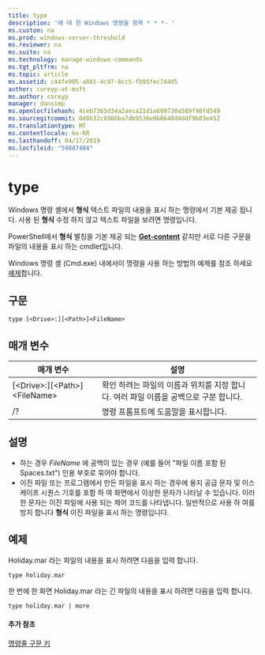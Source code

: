 ```yaml
---
title: type
description: '에 대 한 Windows 명령을 항목 * * *- '
ms.custom: na
ms.prod: windows-server-threshold
ms.reviewer: na
ms.suite: na
ms.technology: manage-windows-commands
ms.tgt_pltfrm: na
ms.topic: article
ms.assetid: c44fe905-a865-4c97-8cc5-fb95fec7d4d5
author: coreyp-at-msft
ms.author: coreyp
manager: dansimp
ms.openlocfilehash: 4ceb7365d34a2aeca21d1a699730a589f98fd549
ms.sourcegitcommit: 0d0b32c8986ba7db9536e0b8648d4ddf9b03e452
ms.translationtype: MT
ms.contentlocale: ko-KR
ms.lasthandoff: 04/17/2019
ms.locfileid: "59887404"
---
```

# <a name="type"></a>type


Windows 명령 셸에서 **형식** 텍스트 파일의 내용을 표시 하는 명령에서 기본 제공 됩니다. 사용 된 **형식** 수정 하지 않고 텍스트 파일을 보려면 명령입니다.


PowerShell에서 **형식** 별칭을 기본 제공 되는 **[Get-content](https://docs.microsoft.com/powershell/module/microsoft.powershell.management/get-content)** 같지만 서로 다른 구문을 파일의 내용을 표시 하는 cmdlet입니다.


Windows 명령 셸 (Cmd.exe) 내에서이 명령을 사용 하는 방법의 예제를 참조 하세요 [예제](#BKMK_examples)합니다.

## <a name="syntax"></a>구문

```
type [<Drive>:][<Path>]<FileName>
```

## <a name="parameters"></a>매개 변수

|매개 변수|설명|
|---------|-----------|
|[\<Drive>:][\<Path>]\<FileName>|확인 하려는 파일의 이름과 위치를 지정 합니다. 여러 파일 이름을 공백으로 구분 합니다.|
|/?|명령 프롬프트에 도움말을 표시합니다.|

## <a name="remarks"></a>설명

-   하는 경우 *FileName* 에 공백이 있는 경우 (예를 들어 "파일 이름 포함 된 Spaces.txt") 인용 부호로 묶어야 합니다.
-   이진 파일 또는 프로그램에서 만든 파일을 표시 하는 경우에 용지 공급 문자 및 이스케이프 시퀀스 기호를 포함 하 여 화면에서 이상한 문자가 나타날 수 있습니다. 이러한 문자는 이진 파일에 사용 되는 제어 코드를 나타냅니다. 일반적으로 사용 하 여를 방지 합니다 **형식** 이진 파일을 표시 하는 명령입니다.

## <a name="BKMK_examples"></a>예제

Holiday.mar 라는 파일의 내용을 표시 하려면 다음을 입력 합니다.
```
type holiday.mar 
```
한 번에 한 화면 Holiday.mar 라는 긴 파일의 내용을 표시 하려면 다음을 입력 합니다.
```
type holiday.mar | more 
```

#### <a name="additional-references"></a>추가 참조

[명령줄 구문 키](command-line-syntax-key.md)
